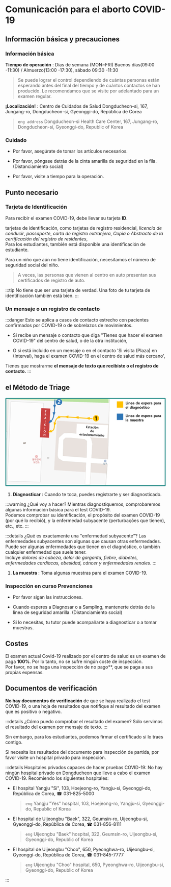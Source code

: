 # Comunicación para el aborto COVID-19

## Información básica y precauciones

### Información básica

**Tiempo de operación** : Días de semana (MON~FRI) Buenos días(09:00 -11:30) / Almuerzo(13:00 -17:30), sábado 09:30 -11:30

> Se puede lograr el control dependiendo de cuántas personas están esperando antes del final del tiempo y de cuántos contactos se han producido.
Le recomendamos que se visite por adelantado para un examen regular.

**¡Localización!** : Centro de Cuidados de Salud Dongducheon-si, 167, Jungang-ro, Dongducheon-si, Gyeonggi-do, República de Corea

> `eng address` Dongducheon-si Health Care Center, 167, Jungang-ro, Dongducheon-si, Gyeonggi-do, Republic of Korea

### Cuidado

- Por favor, asegúrate de tomar los artículos necesarios.

- Por favor, póngase detrás de la cinta amarilla de seguridad en la fila. (Distanciamiento social)

- Por favor, visite a tiempo para la operación.

## Punto necesario

### Tarjeta de Identificación

Para recibir el examen COVID-19, debe llevar su tarjeta **ID**.  

tarjetas de identificación, como tarjetas de registro residencial, *licencia de conducir*, *passaporte*, *carta de registro extranjera*, *Copia o Abstracto de la certificación del registro de residentes*,  
Para los estudiantes, también está disponible una identificación de estudiante.

Para un niño que aún no tiene identificación, necesitamos el número de seguridad social del niño.

> A veces, las personas que vienen al centro en auto presentan sus certificados de registro de auto.

:::tip No tiene que ser una tarjeta de verdad.
Una foto de tu tarjeta de identificación también está bien.
:::

### Un mensaje o un registro de contacto

:::danger Esto se aplica a casos de contacto estrecho con pacientes confirmados por COVID-19 o de sobrelazos de movimientos.

- Si recibe un mensaje o contacto que diga "Tienes que hacer el examen COVID-19" del centro de salud, o de la otra institución,

- O si está incluido en un mensaje o en el contacto 'Si visita (Plaza) en (Interval), haga el examen COVID-19 en el centro de salud más cercano',  

Tienes que mostrarme **el mensaje de texto que recibiste o el registro de contacto.**
:::

## el Método de Triage

![order](./order.png)

1. **Diagnosticar** : Cuando te toca, puedes registrarte y ser diagnosticado.

  :::warning ¿Qué voy a hacer?
  Mientras diagnostiquemos, comprobaremos algunas información básica para el test COVID-19.  
  Podemos comprobar su identificación, el propósito del examen COVID-19 (por qué lo recibió), y la enfermedad subyacente (perturbações que tienen), etc., etc.
  :::

  :::details ¿Qué es exactamente una "enfermedad subyacente"?
  Las enfermedades subyacentes son algunas que causan otras enfermedades. Puede ser algunas enfermedades que tienen en el diagnóstico, o también cualquier enfermedad que suele tener.  
  Incluye *dolores de cabeza, dolor de garganta, fiebre, diabetes, enfermedades cardíacas, obesidad, cáncer y enfermedades renales*.
  :::

1. **La muestra** : Toma algunas muestras para el examen COVID-19.

### Inspección en curso Prevenciones

- Por favor sigan las instrucciones.

- Cuando esperes a Diagnosar o a Sampling, mantenerte detrás de la línea de seguridad amarilla. (Distanciamiento social)

- Si lo necesitas, tu tutor puede acompañarte a diagnosticar o a tomar muestras.

## Costes

El examen actual Covid-19 realizado por el centro de salud es un examen de paga **100%**.
Por lo tanto, no se sufre ningún coste de inspección.  
Por favor, no se haga una inspección de no pago**, que se paga a sus propias expensas.

## Documentos de verificación

**No hay documentos de verificación** de que se haya realizado el test COVID-19,
o una hoja de resultados que notifique al resultado del examen que es positivo o negativo.

:::details ¿Cómo puedo comprobar el resultado del examen?
Sólo servimos el resultado del examen por mensaje de texto.
:::

Sin embargo, para los estudiantes, podemos firmar el certificado si lo traes contigo.

Si necesita los resultados del documento para inspección de partida,
por favor visite un hospital privado para inspección.

:::details Hospitales privados capaces de hacer pruebas COVID-19:
No hay ningún hospital privado en Dongducheon que lleve a cabo el examen COVID-19. Recomiendo los siguientes hospitales:

- El hospital Yangju "Sí", 103, Hoejeong-ro, Yangju-si, Gyeonggi-do, República de Corea, ☎ 031-825-5000

  > `eng` Yangju "Yes" hospital, 103, Hoejeong-ro, Yangju-si, Gyeonggi-do, Republic of Korea

- El hospital de Uijeongbu "Baek", 322, Geumsin-ro, Uijeongbu-si, Gyeonggi-do, República de Corea, ☎ 031-856-8111

  > `eng` Uijeongbu "Baek" hospital, 322, Geumsin-ro, Uijeongbu-si, Gyeonggi-do, Republic of Korea

- El hospital de Uijeongbu "Choo", 650, Pyeonghwa-ro, Uijeongbu-si, Gyeonggi-do, República de Corea, ☎ 031-845-7777

  > `eng` Uijeongbu "Choo" hospital, 650, Pyeonghwa-ro, Uijeongbu-si, Gyeonggi-do, Republic of Korea

:::
